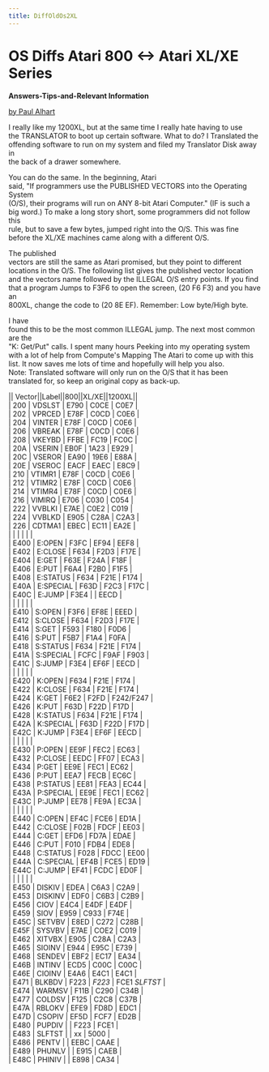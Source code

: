 ```yaml
---
title: DiffOldOs2XL
---
```

# OS Diffs Atari 800 <-> Atari XL/XE Series  
  
__Answers-Tips-and-Relevant Information__  
  
[by Paul Alhart](..//index.md)  
  
I really like my 1200XL, but at the same time I really hate having to use  
the TRANSLATOR to boot up certain software. What to do? I Translated the  
offending software to run on my system and filed my Translator Disk away in  
the back of a drawer somewhere.  
  
You can do the same. In the beginning, Atari  
said, "If programmers use the PUBLISHED VECTORS into the Operating System  
(O/S), their programs will run on ANY 8-bit Atari Computer." (IF is such a  
big word.) To make a long story short, some programmers did not follow this  
rule, but to save a few bytes, jumped right into the O/S. This was fine  
before the XL/XE machines came along with a different O/S.  
  
The published  
vectors are still the same as Atari promised, but they point to different  
locations in the O/S. The following list gives the published vector location  
and the vectors name followed by the ILLEGAL O/S entry points. If you find  
that a program Jumps to F3F6 to open the screen, (20 F6 F3)  and you have an  
800XL, change the code to (20 8E EF). Remember: Low byte/High byte.  
  
I have  
found this to be the most common ILLEGAL jump. The next most common are the  
"K: Get/Put" calls.  I spent many hours Peeking into my operating system  
with a lot of help from Compute's Mapping The Atari to come up with this  
list. It now saves me lots of time and hopefully will help you also.  
Note: Translated software will only run on the O/S that it has been  
translated for, so keep an original copy as back-up.  
  
  
||   Vector||Label||800||XL/XE||1200XL||  
| 200 |  VDSLST  |   E790  |   C0CE  |   C0E7  |  
| 202 |  VPRCED  |   E78F  |   C0CD  |   C0E6  |  
| 204 |  VINTER  |   E78F  |   C0CD  |   C0E6  |  
| 206 |  VBREAK  |   E78F  |   C0CD  |   C0E6  |  
| 208 |  VKEYBD  |   FFBE  |   FC19  |   FC0C  |  
| 20A |  VSERIN  |   EB0F  |   1A23  |   E929  |  
| 20C |  VSEROR  |   EA90  |   19E6  |   E88A  |  
| 20E |  VSEROC  |   EACF  |   EAEC  |   E8C9  |  
| 210 |  VTIMR1  |   E78F  |   C0CD  |   C0E6  |  
| 212 |  VTIMR2  |   E78F  |   C0CD  |   C0E6  |  
| 214 |  VTIMR4  |   E78F  |   C0CD  |   C0E6  |  
| 216 |  VIMIRQ  |   E706  |   C030  |   C054  |  
| 222 |  VVBLKI  |   E7AE  |   C0E2  |   C019  |  
| 224 |  VVBLKD  |   E905  |   C28A  |   C2A3  |  
| 226 |  CDTMA1  |   EBEC  |   EC11  |   EA2E  |  
| | | | |  |  
| E400 | E:OPEN  |   F3FC  |   EF94  |   EEF8  |  
| E402 | E:CLOSE |   F634  |   F2D3  |   F17E  |  
| E404 | E:GET   |   F63E  |   F24A  |   F18F  |  
| E406 | E:PUT   |   F6A4  |   F2B0  |   F1F5  |  
| E408 | E:STATUS |   F634 |    F21E |    F174  |  
| E40A | E:SPECIAL | F63D  |   F2C3  |   F17C  |  
| E40C | E:JUMP   |  F3E4  |         |   EECD  |  
| |  | |  |  |  
| E410 | S:OPEN   |  F3F6  |   EF8E  |   EEED  |  
| E412 | S:CLOSE  |  F634  |   F2D3  |   F17E  |  
| E414 | S:GET    |  F593  |   F180  |   F0D6  |  
| E416 | S:PUT    |  F5B7  |   F1A4  |   F0FA  |  
| E418 | S:STATUS |  F634  |   F21E  |   F174  |  
| E41A | S:SPECIAL |  FCFC |    F9AF |    F903  |  
| E41C | S:JUMP   |  F3E4  |   EF6F  |   EECD  |  
| | | |  |  |  
| E420 | K:OPEN   |  F634  |   F21E  |   F174  |  
| E422 | K:CLOSE  |  F634  |   F21E  |   F174  |  
| E424 | K:GET    |  F6E2  |   F2FD  |   F242/F247  |  
| E426 | K:PUT    |  F63D  |   F22D  |   F17D  |  
| E428 | K:STATUS |  F634  |   F21E  |   F174  |  
| E42A | K:SPECIAL |  F63D |    F22D |    F17D |  
| E42C | K:JUMP    | F3E4  |   EF6F  |   EECD  |  
| |  | | |  |  
| E430 | P:OPEN   |  EE9F  |   FEC2  |   EC63  |  
| E432 | P:CLOSE  |  EEDC  |   FF07  |   ECA3  |  
| E434 | P:GET    |  EE9E  |   FEC1  |   EC62  |  
| E436 | P:PUT    |  EEA7  |   FECB  |   EC6C  |  
| E438 | P:STATUS |  EE81  |   FEA3  |   EC44  |  
| E43A | P:SPECIAL |  EE9E |    FEC1 |    EC62  |  
| E43C | P:JUMP   |  EE78  |   FE9A  |   EC3A  |  
| | |  | |  |  
| E440 | C:OPEN   |  EF4C  |   FCE6  |   ED1A  |  
| E442 | C:CLOSE  |  F02B  |   FDCF  |   EE03  |  
| E444 | C:GET    |  EFD6  |   FD7A  |   EDAE  |  
| E446 | C:PUT    |  F010  |   FDB4  |   EDE8  |  
| E448 | C:STATUS |  F028  |   FDCC  |   EE00  |  
| E44A | C:SPECIAL |  EF4B |    FCE5 |    ED19  |  
| E44C | C:JUMP   |  EF41  |   FCDC  |   ED0F  |  
| | |  | |  |  
| E450 | DISKIV   |  EDEA  |   C6A3  |   C2A9  |  
| E453 | DISKINV  |  EDF0  |   C6B3  |   C2B9  |  
| E456 | CIOV     |  E4C4  |   E4DF  |   E4DF  |  
| E459 | SIOV     |  E959  |   C933  |   F74E  |  
| E45C | SETVBV   |  E8ED  |   C272  |   C28B  |  
| E45F | SYSVBV   |  E7AE  |   COE2  |   C019  |  
| E462 | XITVBX   |  E905  |   C28A  |   C2A3  |  
| E465 | SIOINV   |  E944  |   E95C  |   E739  |  
| E468 | SENDEV   |  EBF2  |   EC17  |   EA34  |  
| E46B | INTINV   |  ECD5  |   C00C  |   C00C  |  
| E46E | CIOINV   |  E4A6  |   E4C1  |   E4C1  |  
| E471 | BLKBDV   |  F223  |  _F223_ |   FCE1  _SLFTST_  |  
| E474 | WARMSV   |  F11B  |   C290  |   C34B  |  
| E477 | COLDSV   |  F125  |   C2C8  |   C37B  |  
| E47A | RBLOKV   |  EFE9  |   FD8D  |   EDC1  |  
| E47D | CSOPIV   |  EF5D  |   FCF7  |   ED2B  |  
| E480 | PUPDIV   |        |   F223  |   FCE1  |  
| E483 | SLFTST   |        |   xx    |  5000  |  
| E486 | PENTV    |        |   EEBC  |  CAAE  |  
| E489 | PHUNLV   |        |   E915  |   CAEB  |  
| E48C | PHINIV   |        |   E898  |   CA34  |  
  
  
